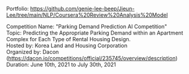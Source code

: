 Portfolio: https://github.com/genie-lee-beep/Jieun-Lee/tree/main/NLP/Coursera%20Review%20Analysis%20Model  
 
Competition Name: "Parking Demand Prediction AI Competition"   
Topic: Predicting the Appropriate Parking Demand within an Apartment Complex for Each Type of Rental Housing Design.   
Hosted by: Korea Land and Housing Corporation   
Organized by: Dacon (https://dacon.io/competitions/official/235745/overview/description)  
Duration: June 10th, 2021 to July 30th, 2021   
